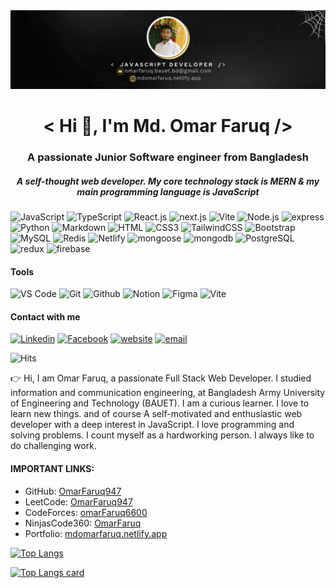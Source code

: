 <img src="./img/LinkedIn.png" alt="banner" />

<h1 align="center">< Hi 👋, I'm Md. Omar Faruq  /> </h1>
<h3 align="center">A passionate Junior Software engineer from Bangladesh</h3>
<h5 align="center">A self-thought web developer. My core technology stack is MERN & my main programming language is JavaScript</h5>

![JavaScript](https://img.shields.io/badge/JavaScript-F7DF1E?style=flat-square&logo=javascript&logoColor=black) ![TypeScript](https://img.shields.io/badge/TypeScript-007ACC?style=flat-square&logo=typescript&logoColor=white) ![React.js](https://img.shields.io/badge/React.js-0081CB?style=flat-square&logo=react&logoColor=61DAFB) ![next.js](https://img.shields.io/badge/next.js-black?style=flat-square&logo=Next.js&logoColor=fff) ![Vite](https://img.shields.io/badge/Vite-593D88?style=flat-square&logo=vite&logoColor=white) ![Node.js](https://img.shields.io/badge/Node.js-43853D?style=flat-square&logo=node.js&logoColor=white) ![express](https://img.shields.io/badge/express-EEEEEE?style=flat-square&logo=express&logoColor=black) ![Python](https://img.shields.io/badge/Python-3776AB?style=flat-square&logo=python&logoColor=white) ![Markdown](https://img.shields.io/badge/Markdown-000000?style=flat-square&logo=markdown&logoColor=white) ![HTML](https://img.shields.io/badge/HTML5-E34F26?style=flat-square&logo=html5&logoColor=white) ![CSS3](https://img.shields.io/badge/CSS3-1572B6?style=flat-square&logo=css3&logoColor=white) ![TailwindCSS](https://img.shields.io/badge/Tailwind_CSS-38B2AC?style=flat-square&logo=tailwind-css&logoColor=white) ![Bootstrap](https://img.shields.io/badge/Bootstrap-563D7C?style=flat-square&logo=bootstrap&logoColor=white) ![MySQL](https://img.shields.io/badge/MySQL-005C84?style=flat-square&logo=mysql&logoColor=white) ![Redis](https://img.shields.io/badge/redis-%23DD0031.svg?&style=flat-square&logo=redis&logoColor=white) ![Netlify](https://img.shields.io/badge/Netlify-00C7B7?style=flat-square&logo=netlify&logoColor=white) ![mongoose](https://img.shields.io/badge/mongoose-EEEEEE?style=flat-square&logo=mongoose&logoColor=9F3232) ![mongodb](https://img.shields.io/badge/mongodb-001E2B?style=flat-square&logo=mongodb) ![PostgreSQL](https://img.shields.io/badge/PostgreSQL-336791?style=flat-square&logo=PostgreSQL&logoColor=fff) ![redux](https://img.shields.io/badge/redux-7A4FBD?style=flat-square&logo=redux&logoColor=fff) ![firebase](https://img.shields.io/badge/firebase-2177EA?style=flat-square&logo=firebase)

#### Tools

![VS Code](https://img.shields.io/badge/Visual%20Studio%20Code-007ACC.svg?style=for-the-badge&logo=Visual-Studio-Code&logoColor=white) ![Git](https://img.shields.io/badge/Git-F05032.svg?style=for-the-badge&logo=Git&logoColor=white) ![Github](https://img.shields.io/badge/GitHub-181717.svg?style=for-the-badge&logo=GitHub&logoColor=white) ![Notion](https://img.shields.io/badge/Notion-000000.svg?style=for-the-badge&logo=Notion&logoColor=white) ![Figma](https://img.shields.io/badge/Figma-F24E1E.svg?style=for-the-badge&logo=Figma&logoColor=white) ![Vite](https://img.shields.io/badge/Vite-646CFF.svg?style=for-the-badge&logo=Vite&logoColor=white)

#### Contact with me

[![Linkedin](https://img.shields.io/badge/LinkedIn-0077B5?style=flat-square&logo=linkedin&logoColor=white)](https://www.linkedin.com/in/md-omar-faruq-7458b819a/) [![Facebook](https://img.shields.io/badge/Facebook-1877F2?style=flat-square&logo=facebook&logoColor=white)](https://www.facebook.com/profile.php?id=100046344515110) [![website](https://img.shields.io/badge/website-1DA1F2?style=flat-square&logo=web&logoColor=white)](https://mdomarfaruq.netlify.app/) [![email](https://img.shields.io/badge/omarfaruq.bauet.bd@gmail.com-black?style=flat-square&logo=gmail&logoColor=white)](https://mdomarfaruq.netlify.app/)




![Hits](https://hits.seeyoufarm.com/api/count/incr/badge.svg?url=https://github.com/OmarFaruq947&title=Profile%20Views)


<p>👉 Hi, I am Omar Faruq, a passionate Full Stack Web Developer. I studied information and communication engineering, at Bangladesh Army University of Engineering and Technology (BAUET). I am a curious learner. I love to learn new things. and of course A self-motivated and enthusiastic web developer with a deep interest in JavaScript. I love programming and solving problems. I count myself as a hardworking person. I always like to do challenging work.</p>

#### IMPORTANT  LINKS:

- GitHub: [OmarFaruq947](https://github.com/OmarFaruq947)
- LeetCode: [OmarFaruq947](https://leetcode.com/u/OmarFaruq947/)
- CodeForces: [omarFaruq6600](https://codeforces.com/profile/omarFaruq6600)
- NinjasCode360: [OmarFaruq](https://www.naukri.com/code360/profile/OmarFaruq)
- Portfolio: [mdomarfaruq.netlify.app](https://mdomarfaruq.netlify.app/)




[![Top Langs](https://github-readme-stats.vercel.app/api/top-langs?username=OmarFaruq947&show_icons=true&locale=en&layout=compact&card_width=750&langs_count=10)](https://github.com/OmarFaruq947)






[![Top Langs card](https://github-readme-stats.vercel.app/api?username=OmarFaruq947&show_icons=true&locale=en&card_width=750)](https://github.com/OmarFaruq947)
